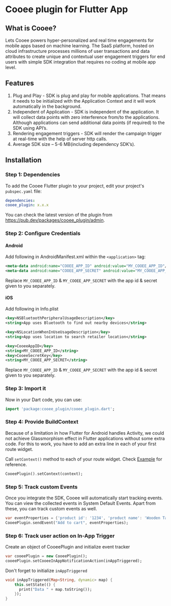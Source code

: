 # Cooee plugin for Flutter App

## What is Cooee?

Lets Cooee powers hyper-personalized and real time engagements for mobile apps based on machine learning. The SaaS platform, hosted on
cloud infrastructure processes millions of user transactions and data attributes to create unique and contextual user engagement
triggers for end users with simple SDK integration that requires no coding at mobile app level.

## Features

1. Plug and Play - SDK is plug and play for mobile applications. That means it needs to be initialized with the Application Context and it
   will work automatically in the background.
2. Independent of Application - SDK is independent of the application. It will collect data points with zero interference from/to the
   applications. Although applications can send additional data points (if required) to the SDK using API’s.
3. Rendering engagement triggers - SDK will render the campaign trigger at real-time with the help of server http calls.
4. Average SDK size – 5-6 MB(including dependency SDK’s).

## Installation

### Step 1: Dependencies

To add the Cooee Flutter plugin to your project, edit your project's `pubspec.yaml` file:

```yaml
dependencies:
cooee_plugin: x.x.x
```

You can check the latest version of the plugin from https://pub.dev/packages/cooee_plugin/admin.

### Step 2: Configure Credentials

#### Android

Add following in AndroidManifest.xml within the `<application>` tag:

```xml
<meta-data android:name="COOEE_APP_ID" android:value="MY_COOEE_APP_ID"/>
<meta-data android:name="COOEE_APP_SECRET" android:value="MY_COOEE_APP_SECRET"/>
```

Replace `MY_COOEE_APP_ID` & `MY_COOEE_APP_SECRET` with the app id & secret given to you separately.

#### iOS

Add following in Info.plist

```xml
<key>NSBluetoothPeripheralUsageDescription</key>
<string>App uses Bluetooth to find out nearby devices</string>

<key>NSLocationWhenInUseUsageDescription</key>
<string>App uses location to search retailer location</string>

<key>CooeeAppID</key>
<string>MY_COOEE_APP_ID</string>
<key>CooeeSecretKey</key>
<string>MY_COOEE_APP_SECRET</string>
```

Replace `MY_COOEE_APP_ID` & `MY_COOEE_APP_SECRET` with the app id & secret given to you separately.

### Step 3: Import it

Now in your Dart code, you can use:

```dart
import 'package:cooee_plugin/cooee_plugin.dart';
```

### Step 4: Provide BuildContext

Because of a limitation in how Flutter for Android handles Activity, we could not achieve Glassmorphism effect in Flutter applications
without some extra code. For this to work, you have to add an extra line in each of your first route widget.

Call `setContext()` method to each of your route widget. Check [Example](https://pub.dev/packages/cooee_plugin/example) for reference.

```dart
CooeePlugin().setContext(context);
```

### Step 5: Track custom Events

Once you integrate the SDK, Cooee will automatically start tracking events. You can view the collected events in System Default Events. Apart from these, you can track custom events as well.

```dart
var eventProperties = {'product id': '1234', 'product name': 'Wooden Table'};
CooeePlugin.sendEvent("Add to cart", eventProperties);
```

### Step 6: Track user action on In-App Trigger

Create an object of CooeePlugin and initialize event tracker

```dart
var cooeePlugin = new CooeePlugin();
cooeePlugin.setCooeeInAppNotificationAction(inAppTriggered);
```

Don't forget to initialize `inAppTriggered`

```dart
void inAppTriggered(Map<String, dynamic> map) {
    this.setState(() {
      print("Data " + map.toString());
    });
}
```